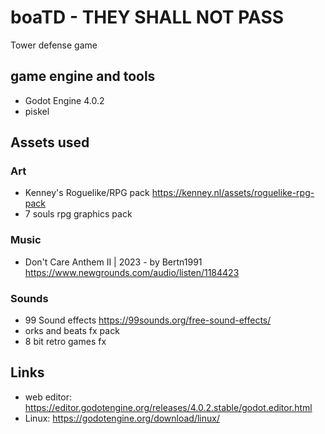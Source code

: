# boaTD - THEY SHALL NOT PASS
Tower defense game

## game engine and tools
- Godot Engine 4.0.2
- piskel

## Assets used
### Art
- Kenney's Roguelike/RPG pack https://kenney.nl/assets/roguelike-rpg-pack
- 7 souls rpg graphics pack

### Music
- Don't Care Anthem II | 2023 - by Bertn1991 https://www.newgrounds.com/audio/listen/1184423

### Sounds
- 99 Sound effects https://99sounds.org/free-sound-effects/
- orks and beats fx pack
- 8 bit retro games fx

## Links
- web editor: https://editor.godotengine.org/releases/4.0.2.stable/godot.editor.html
- Linux: https://godotengine.org/download/linux/


